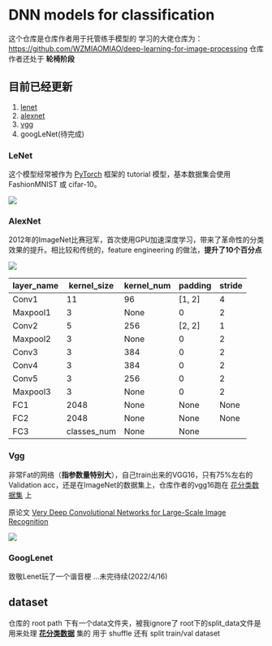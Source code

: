 # DNN models for classification
这个仓库是仓库作者用于托管练手模型的
学习的大佬仓库为： https://github.com/WZMIAOMIAO/deep-learning-for-image-processing
仓库作者还处于 **轮椅阶段**


## 目前已经更新
1. [lenet](https://github.com/Carp2i/DNN-models-for-classification/tree/master/lenet)
2. [alexnet](https://github.com/Carp2i/DNN-models-for-classification/tree/master/alexnet)
3. [vgg](https://github.com/Carp2i/DNN-models-for-classification/tree/master/vgg)
4. googLeNet(待完成)

### LeNet
这个模型经常被作为 [PyTorch](https://pytorch.org/get-started/locally/) 框架的 tutorial 模型，基本数据集会使用 FashionMNIST 或 cifar-10。

![](https://pic.imgdb.cn/item/625a70ee239250f7c59dea18.jpg)


### AlexNet
2012年的ImageNet比赛冠军，首次使用GPU加速深度学习，带来了革命性的分类效果的提升。相比较和传统的，feature engineering 的做法，**提升了10个百分点** 

![](https://pic.imgdb.cn/item/625a714c239250f7c59eaeff.jpg)

| layer_name | kernel_size | kernel_num | padding | stride |
|------------|-------------|------------|---------|--------|
| Conv1 | 11 | 96 | [1, 2] | 4 |
| Maxpool1 | 3 | None | 0 | 2 |
| Conv2 | 5 | 256 | [2, 2] | 1 |
| Maxpool2 | 3 | None | 0 | 2 |
| Conv3 | 3 | 384 | 0 | 2 |
| Conv4 | 3 | 384 | 0 | 2 |
| Conv5 | 3 | 256 | 0 | 2 |
| Maxpool3 | 3 | None | 0 | 2 |
| FC1 | 2048 | None | None | None |
| FC2 | 2048 | None | None | None |
| FC3 | classes_num | None | None |


### Vgg
非常Fat的网络（**指参数量特别大**），自己train出来的VGG16，只有75%左右的Validation acc，还是在ImageNet的数据集上，仓库作者的vgg16跑在 <u>花分类数据集</u> 上

原论文 [Very Deep Convolutional Networks for Large-Scale Image Recognition](https://readpaper.com/paper/1686810756)

![](https://pic.imgdb.cn/item/625a74b7239250f7c5a55bf9.jpg)


### GoogLenet
致敬Lenet玩了一个谐音梗
...未完待续(2022/4/16)


## dataset
仓库的 root path 下有一个data文件夹，被我ignore了
root下的split_data文件是用来处理 <u>**花分类数据**</u> 集的
用于 shuffle 还有 split train/val dataset